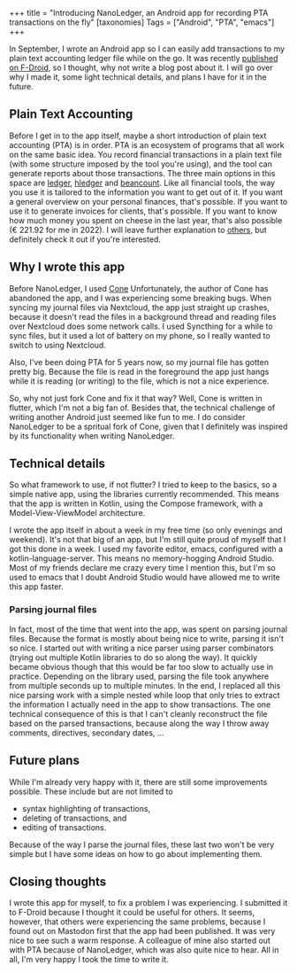 +++
title = "Introducing NanoLedger, an Android app for recording PTA transactions on the fly"
[taxonomies]
Tags = ["Android", "PTA", "emacs"]
+++

In September, I wrote an Android app so I can easily add transactions to my plain text accounting ledger file while on the go.
It was recently [published on F-Droid](https://f-droid.org/en/packages/be.chvp.nanoledger/), so I thought, why not write a blog post about it.
I will go over why I made it, some light technical details, and plans I have for it in the future.

<!-- more -->

## Plain Text Accounting

Before I get in to the app itself, maybe a short introduction of plain text accounting (PTA) is in order.
PTA is an ecosystem of programs that all work on the same basic idea.
You record financial transactions in a plain text file (with some structure imposed by the tool you're using), and the tool can generate reports about those transactions.
The three main options in this space are [ledger](https://www.ledger-cli.org/), [hledger](https://hledger.org/) and [beancount](https://beancount.github.io/).
Like all financial tools, the way you use it is tailored to the information you want to get out of it.
If you want a general overview on your personal finances, that's possible.
If you want to use it to generate invoices for clients, that's possible.
If you want to know how much money you spent on cheese in the last year, that's also possible (€ 221.92 for me in 2022).
I will leave further explanation to [others](https://plaintextaccounting.org/), but definitely check it out if you're interested.

## Why I wrote this app

Before NanoLedger, I used [Cone](https://github.com/bradyt/cone)
Unfortunately, the author of Cone has abandoned the app, and I was experiencing some breaking bugs.
When syncing my journal files via Nextcloud, the app just straight up crashes, because it doesn't read the files in a background thread and reading files over Nextcloud does some network calls.
I used Syncthing for a while to sync files, but it used a lot of battery on my phone, so I really wanted to switch to using Nextcloud.

Also, I've been doing PTA for 5 years now, so my journal file has gotten pretty big.
Because the file is read in the foreground the app just hangs while it is reading (or writing) to the file, which is not a nice experience.

So, why not just fork Cone and fix it that way?
Well, Cone is written in flutter, which I'm not a big fan of.
Besides that, the technical challenge of writing another Android just seemed like fun to me.
I do consider NanoLedger to be a spritual fork of Cone, given that I definitely was inspired by its functionality when writing NanoLedger.

## Technical details

So what framework to use, if not flutter?
I tried to keep to the basics, so a simple native app, using the libraries currently recommended.
This means that the app is written in Kotlin, using the Compose framework, with a Model-View-ViewModel architecture.

I wrote the app itself in about a week in my free time (so only evenings and weekend).
It's not that big of an app, but I'm still quite proud of myself that I got this done in a week.
I used my favorite editor, emacs, configured with a kotlin-language-server.
This means no memory-hogging Android Studio.
Most of my friends declare me crazy every time I mention this, but I'm so used to emacs that I doubt Android Studio would have allowed me to write this app faster.

### Parsing journal files

In fact, most of the time that went into the app, was spent on parsing journal files.
Because the format is mostly about being nice to write, parsing it isn't so nice.
I started out with writing a nice parser using parser combinators (trying out multiple Kotlin libraries to do so along the way).
It quickly became obvious though that this would be far too slow to actually use in practice.
Depending on the library used, parsing the file took anywhere from multiple seconds up to multiple minutes.
In the end, I replaced all this nice parsing work with a simple nested while loop that only tries to extract the information I actually need in the app to show transactions.
The one technical consequence of this is that I can't cleanly reconstruct the file based on the parsed transactions, because along the way I throw away comments, directives, secondary dates, ...

## Future plans

While I'm already very happy with it, there are still some improvements possible.
These include but are not limited to
* syntax highlighting of transactions,
* deleting of transactions, and
* editing of transactions.

Because of the way I parse the journal files, these last two won't be very simple but I have some ideas on how to go about implementing them.

## Closing thoughts

I wrote this app for myself, to fix a problem I was experiencing.
I submitted it to F-Droid because I thought it could be useful for others.
It seems, however, that others were experiencing the same problems, because I found out on Mastodon first that the app had been published.
It was very nice to see such a warm response.
A colleague of mine also started out with PTA because of NanoLedger, which was also quite nice to hear.
All in all, I'm very happy I took the time to write it.

